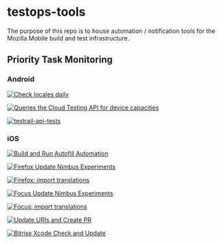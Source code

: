 # testops-tools

The purpose of this repo is to house automation / notification tools for the Mozilla Mobile build and test infrastructure.

## Priority Task Monitoring

### Android

[![Check locales daily](https://github.com/mozilla-mobile/mobile-ci-tools/actions/workflows/android-l10n-integrity.yml/badge.svg)](https://github.com/mozilla-mobile/mobile-ci-tools/actions/workflows/android-l10n-integrity.yml)

[![Queries the Cloud Testing API for device capacities](https://github.com/mozilla-mobile/testops-tools/actions/workflows/ftl-device-capacities.yml/badge.svg)](https://github.com/mozilla-mobile/testops-tools/actions/workflows/ftl-device-capacities.yml)

[![testrail-api-tests](https://github.com/mozilla-mobile/mobile-ci-tools/actions/workflows/testrail-api-tests.yml/badge.svg)](https://github.com/mozilla-mobile/mobile-ci-tools/actions/workflows/testrail-api-tests.yml)

### iOS

[![Build and Run Autofill Automation](https://github.com/mozilla-mobile/firefox-ios/actions/workflows/firefox-ios-autofill-playwrite-tests.yml/badge.svg)](https://github.com/mozilla-mobile/firefox-ios/actions/workflows/firefox-ios-autofill-playwrite-tests.yml)

[![Firefox Update Nimbus Experiments](https://github.com/mozilla-mobile/firefox-ios/actions/workflows/firefox-ios-update-nimbus-experiments.yml/badge.svg)](https://github.com/mozilla-mobile/firefox-ios/actions/workflows/firefox-ios-update-nimbus-experiments.yml)

[![Firefox: import translations](https://github.com/mozilla-mobile/firefox-ios/actions/workflows/firefox-ios-import-strings.yml/badge.svg)](https://github.com/mozilla-mobile/firefox-ios/actions/workflows/firefox-ios-import-strings.yml)

[![Focus Update Nimbus Experiments](https://github.com/mozilla-mobile/firefox-ios/actions/workflows/focus-ios-update-nimbus-experiments.yml/badge.svg)](https://github.com/mozilla-mobile/firefox-ios/actions/workflows/focus-ios-update-nimbus-experiments.yml)

[![Focus: import translations](https://github.com/mozilla-mobile/firefox-ios/actions/workflows/focus-ios-import-strings.yml/badge.svg)](https://github.com/mozilla-mobile/firefox-ios/actions/workflows/focus-ios-import-strings.yml)

[![Update URIs and Create PR](https://github.com/mozilla-mobile/firefox-ios/actions/workflows/firefox-ios-update-uri.yml/badge.svg)](https://github.com/mozilla-mobile/firefox-ios/actions/workflows/firefox-ios-update-uri.yml)

[![Bitrise Xcode Check and Update](https://github.com/mozilla-mobile/firefox-ios/actions/workflows/firefox-ios-update.yml/badge.svg)](https://github.com/mozilla-mobile/firefox-ios/actions/workflows/firefox-ios-update.yml)
